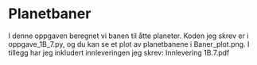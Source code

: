 # Planetbaner

I denne oppgaven beregnet vi banen til åtte planeter. Koden jeg skrev er i
oppgave_1B_7.py, og du kan se et plot av planetbanene i Baner_plot.png. I
tillegg har jeg inkludert innleveringen jeg skrev: Innlevering 1B.7.pdf